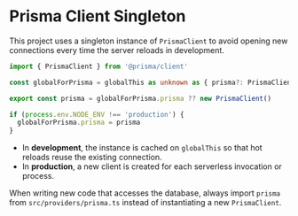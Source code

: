 # Prisma Client Singleton

This project uses a singleton instance of `PrismaClient` to avoid opening new
connections every time the server reloads in development.

```ts
import { PrismaClient } from '@prisma/client'

const globalForPrisma = globalThis as unknown as { prisma?: PrismaClient }

export const prisma = globalForPrisma.prisma ?? new PrismaClient()

if (process.env.NODE_ENV !== 'production') {
  globalForPrisma.prisma = prisma
}
```

- In **development**, the instance is cached on `globalThis` so that hot
  reloads reuse the existing connection.
- In **production**, a new client is created for each serverless invocation
  or process.

When writing new code that accesses the database, always import `prisma` from
`src/providers/prisma.ts` instead of instantiating a new `PrismaClient`.
